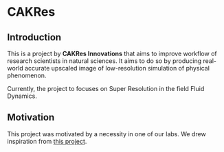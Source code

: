 # CAKRes

## Introduction
This is a project by **CAKRes Innovations** that aims to improve workflow of research scientists in natural sciences. 
It aims to do so by producing real-world accurate upscaled image of low-resolution simulation of physical phenomenon.

Currently, the project to focuses on Super Resolution in the field Fluid Dynamics.

## Motivation
This project was motivated by a necessity in one of our labs. We drew inspiration from [this project](https://github.com/erichson/SuperBench).

